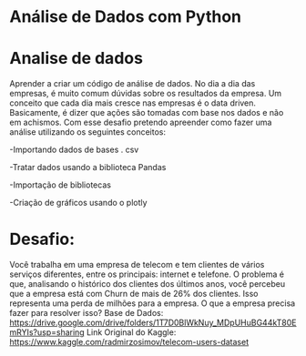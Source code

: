 # Análise de Dados com Python

# Analise de dados

Aprender a criar um código de análise de dados.
No dia a dia das empresas, é muito comum dúvidas sobre os resultados da empresa.
Um conceito que cada dia mais cresce nas empresas é o data driven.
Basicamente, é dizer que ações são tomadas com base nos dados e não em achismos.
Com esse desafio pretendo apreender como fazer uma análise utilizando os seguintes conceitos: 

-Importando dados
de bases . csv

-Tratar dados usando
a biblioteca Pandas

-Importação de
bibliotecas

-Criação de gráficos
usando o plotly

# Desafio:

Você trabalha em uma empresa de telecom e tem clientes de vários serviços diferentes, entre os principais: internet e telefone.
O problema é que, analisando o histórico dos clientes dos últimos anos, você percebeu que a empresa está com Churn de mais de 26% dos clientes.
Isso representa uma perda de milhões para a empresa.
O que a empresa precisa fazer para resolver isso?
Base de Dados: https://drive.google.com/drive/folders/1T7D0BlWkNuy_MDpUHuBG44kT80EmRYIs?usp=sharing
Link Original do Kaggle: https://www.kaggle.com/radmirzosimov/telecom-users-dataset


